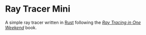 # Ray Tracer Mini
A simple ray tracer written in [Rust](https://www.rust-lang.org/) following the [_Ray Tracing in One Weekend_](https://raytracing.github.io/books/RayTracingInOneWeekend.html) book.






